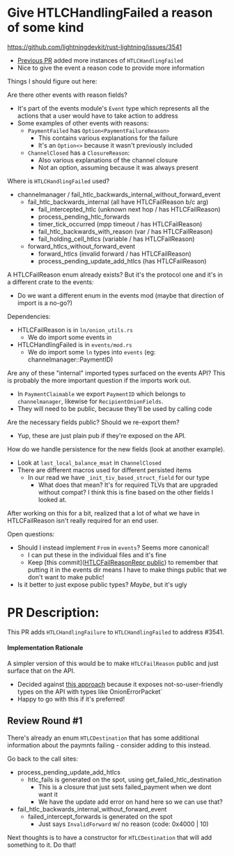 # Give HTLCHandlingFailed a reason of some kind
https://github.com/lightningdevkit/rust-lightning/issues/3541

- [Previous PR](https://github.com/lightningdevkit/rust-lightning/pull/2933)
  added more instances of `HTLCHandlingFailed`
- Nice to give the event a reason code to provide more information

Things I should figure out here:

Are there other events with reason fields?
- It's part of the events module's `Event` type which represents all
  the actions that a user would have to take action to address
- Some examples of other events with reasons:
  - `PaymentFailed` has `Option<PaymentFailureReason>`
    - This contains various explanations for the failure
    - It's an `Option<>` because it wasn't previously included
  - `ChannelClosed` has a `ClosureReason`:
    - Also various explanations of the channel closure
    - Not an option, assuming because it was always present

Where is `HTLCHandlingFailed` used?
- channelmanager / fail_htlc_backwards_internal_without_forward_event
  - fail_htlc_backwards_internal (all have HTLCFailReason b/c arg)
    - fail_intercepted_htlc (unknown next hop / has HTLCFailReason)
    - process_pending_htlc_forwards
    - timer_tick_occurred (mpp timeout / has HTLCFailReason)
    - fail_htlc_backwards_with_reason (var / has HTLCFailReason)
    - fail_holding_cell_htlcs (variable / has HTLCFailReason)
  - forward_htlcs_without_forward_event
    - forward_htlcs (invalid forward / has HTLCFailReason)
    - process_pending_update_add_htlcs (has HTLCFailReason)

A HTLCFailReason enum already exists? But it's the protocol one and it's
in a different crate to the events:
- Do we want a different enum in the events mod (maybe that direction
  of import is a no-go?)

Dependencies:
- HTLCFailReason is in `ln/onion_utils.rs`
  - We do import some events in 
- HTLCHandlingFailed is in `events/mod.rs`
  - We do import some `ln` types into `events` 
    (eg: channelmanager::PaymentID)

Are any of these "internal" imported types surfaced on the events
API? This is probably the more important question if the imports
work out.
- In `PaymentClaimable` we export `PaymentID` which belongs to
  `channelmanager`, likewise for `RecipientOnionFields`.
- They will need to be public, because they'll be used by calling code

Are the necessary fields public? Should we re-export them?
- Yup, these are just plain pub if they're exposed on the API.

How do we handle persistence for the new fields (look at another example).
- Look at `last_local_balance_msat` in `ChannelClosed`
- There are different macros used for different persisted items
  - In our read we have `_init_tiv_based_struct_field` for our type
    - What does that mean? It's for required TLVs that are upgraded
      without compat? I think this is fine based on the other fields
      I looked at.

After working on this for a bit, realized that a lot of what we have in
HTLCFailReason isn't really required for an end user.

Open questions:
- Should I instead implement `From` in `events`? Seems more canonical!
  - I can put these in the individual files and it's fine
  - Keep [this commit]([HTLCFailReasonRepr public](https://github.com/carlaKC/rust-lightning/pull/1/commits/39f6f0ce0be2acc042200abd44d00b3ac773cb77#diff-55a5701bd585fdeb4f451c4259c1c1e342a01fdc0c570a3f9c76ebac91fae02eR1241))
    to remember that putting it in the events dir means I have to make
    things public that we don't want to make public!
- Is it better to just expose public types? _Maybe_, but it's ugly

PR Description:
===============

This PR adds `HTLCHandlingFailure` to `HTLCHandlingFailed` to address #3541.

#### Implementation Rationale
A simpler version of this would be to make `HTLCFailReason` public and just surface that on the API. 
- Decided against [this approach]() because it exposes not-so-user-friendly types on the API with types like OnionErrorPacket`
- Happy to go with this if it's preferred!

## Review Round #1

There's already an enum `HTLCDestination` that has some additional
information about the paymnts failing - consider adding to this instead.

Go back to the call sites:
- process_pending_update_add_htlcs
  - htlc_fails is generated on the spot, using get_failed_htlc_destination
    - This is a closure that just sets failed_payment when we dont want it
    - We have the update add error on hand here so we can use that?
- fail_htlc_backwards_internal_without_forward_event
  - failed_intercept_forwards is generated on the spot
    - Just says `InvalidForward` w/ no reason (code: 0x4000 | 10)

Next thoughts is to have a constructor for `HTLCDestination` that will
add something to it. Do that!
